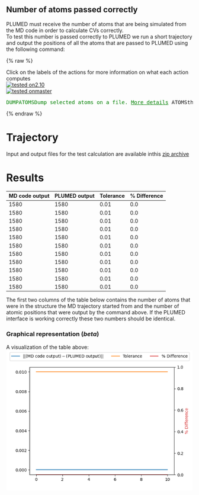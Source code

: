 Number of atoms passed correctly
--------------------------------

PLUMED must receive the number of atoms that are being simulated from the MD code in order to calculate CVs correctly.  
To test this number is passed correctly to PLUMED we run a short trajectory and output the positions of all the atoms 
that are passed to PLUMED using the following command:

{% raw %}
<div class="plumedInputContainer">
<div class="plumedpreheader">
<div class="headerInfo" id="value_details_working1.dat"> Click on the labels of the actions for more information on what each action computes </div>
<div class="containerBadge">
<div class="headerBadge"><a href="working1.dat.plumed.stderr"><img src="https://img.shields.io/badge/2.10-passing-green.svg" alt="tested on2.10" /></a></div>
<div class="headerBadge"><a href="working1.dat.plumed_master.stderr"><img src="https://img.shields.io/badge/master-passing-green.svg" alt="tested onmaster" /></a></div>
</div>
</div>
<pre class="plumedlisting">
<span class="plumedtooltip" style="color:green">DUMPATOMS<span class="right">Dump selected atoms on a file. <a href="https://www.plumed.org/doc-master/user-doc/html/DUMPATOMS" style="color:green">More details</a><i></i></span></span> <span class="plumedtooltip">ATOMS<span class="right">the atom indices whose positions you would like to print out<i></i></span></span>=<span class="plumedtooltip">@mdatoms<span class="right">refers to all the MD codes atoms but not PLUMEDs vatoms. <a href="https://www.plumed.org/doc-master/user-doc/html/specifying_atoms">Click here</a> for more information. <i></i></span></span> <span class="plumedtooltip">FILE<span class="right">file on which to output coordinates; extension is automatically detected<i></i></span></span>=plumed.xyz
</pre></div>

 {% endraw %} 

# Trajectory

Input and output files for the test calculation are available inthis [zip archive](basic_master.zip)

# Results

| MD code output | PLUMED output | Tolerance | % Difference | 
|:-------------|:--------------|:--------------|:--------------| 
| 1580 | 1580 | 0.01 | 0.0 |
| 1580 | 1580 | 0.01 | 0.0 |
| 1580 | 1580 | 0.01 | 0.0 |
| 1580 | 1580 | 0.01 | 0.0 |
| 1580 | 1580 | 0.01 | 0.0 |
| 1580 | 1580 | 0.01 | 0.0 |
| 1580 | 1580 | 0.01 | 0.0 |
| 1580 | 1580 | 0.01 | 0.0 |
| 1580 | 1580 | 0.01 | 0.0 |
| 1580 | 1580 | 0.01 | 0.0 |
| 1580 | 1580 | 0.01 | 0.0 |


The first two columns of the table below contains the number of atoms that were in the structure the MD trajectory started from and the number of atomic positions
that were output by the command above.  If the PLUMED interface is working correctly these two numbers should be identical. 


### Graphical representation (_beta_)
A visualization of the table above:  
![natoms_master](./natoms_master.png)
